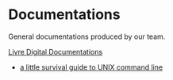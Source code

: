 # Documentations

General documentations produced by our team.

[Livre Digital Documentations](https://www.livredigital.com/docs)

* [a little survival guide to UNIX command line](https://www.livredigital.com/public/a_little_survival_guide_to_command_line.pdf)
